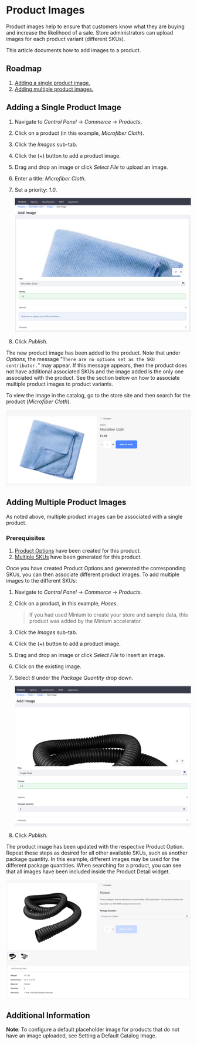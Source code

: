 # Product Images

Product images help to ensure that customers know what they are buying and increase the likelihood of a sale. Store administrators can upload images for each product variant (different SKUs).

This article documents how to add images to a product.

## Roadmap

1. [Adding a single product image.](#adding-a-single-product-image)
2. [Adding multiple product images.](#adding-multiple-product-images)

## Adding a Single Product Image

1. Navigate to  _Control Panel_ → _Commerce_ → _Products_.
1. Click on a product (in this example, _Microfiber Cloth_).
1. Click the _Images_ sub-tab.
1. Click the (+) button to add a product image.
1. Drag and drop an image or click _Select File_ to upload an image.
1. Enter a title: _Microfiber Cloth_.
1. Set a priority: _1.0_.

    ![Adding a product image](./product-images/images/01.png)

1. Click _Publish_.

The new product image has been added to the product. Note that under _Options_, the message "`There are no options set as the SKU contributor.`" may appear. If this message appears, then the product does not have additional associated SKUs and the image added is the only one associated with the product. See the section below on how to associate multiple product images to product variants.

To view the image in the catalog, go to the store site and then search for the product (_Microfiber Cloth_).

![Viewing product](./product-images/images/02.png)

## Adding Multiple Product Images

As noted above, multiple product images can be associated with a single product.

### Prerequisites

1. [Product Options](../managing-a-catalog/customizing-your-product-with-product-options.md) have been created for this product.
2. [Multiple SKUs](../managing-a-catalog/adding-skus-to-your-products.md) have been generated for this product.

Once you have created Product Options and generated the corresponding SKUs, you can then associate different product images. To add multiple images to the different SKUs:

1. Navigate to _Control Panel_ → _Commerce_ → _Products_.
2. Click on a product, in this example, _Hoses_.
    >If you had used Minium to create your store and sample data, this product was added by the Minium accelerator.
3. Click the _Images_ sub-tab.
4. Click the (+) button to add a product image.
5. Drag and drop an image or click _Select File_ to insert an image.
6. Click on the existing image.
7. Select _6_ under the _Package Quantity_ drop down.

    ![Adding an image](./product-images/images/04.png)

8. Click _Publish_.

The product image has been updated with the respective Product Option. Repeat these steps as desired for all other available SKUs, such as another package quantity. In this example, different images may be used for the different package quantities. When searching for a product, you can see that all images have been included inside the Product Detail widget.

![Images in Product Detail widget](./product-images/images/05.png)

## Additional Information

**Note**: To configure a default placeholder image for products that do not have an image uploaded, see Setting a Default Catalog Image.
